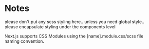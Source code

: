 # Notes

please don't put any scss styling here.. unless you need global style.. please encapsulate styling under the components level

Next.js supports CSS Modules using the [name].module.css/scss file naming convention.
